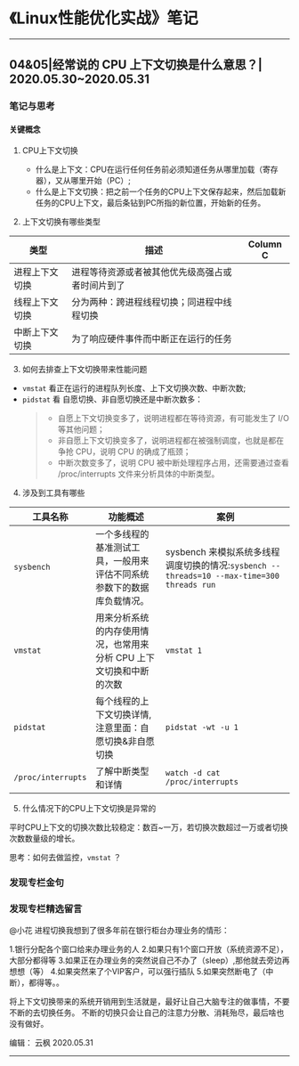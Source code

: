 # 《Linux性能优化实战》笔记

---

## 04&05|经常说的 CPU 上下文切换是什么意思？| 2020.05.30~2020.05.31

### 笔记与思考

#### 关键概念

1. CPU上下文切换
   - 什么是上下文：CPU在运行任何任务前必须知道任务从哪里加载（寄存器），又从哪里开始（PC）;
   - 什么是上下文切换：把之前一个任务的CPU上下文保存起来，然后加载新任务的CPU上下文，最后条钻到PC所指的新位置，开始新的任务。

1. 上下文切换有哪些类型

类型 | 描述 | Column C
---------|----------|---------
进程上下文切换 | 进程等待资源或者被其他优先级高强占或者时间片到了
线程上下文切换 | 分为两种：跨进程线程切换；同进程中线程切换
中断上下文切换 | 为了响应硬件事件而中断正在运行的任务

3. 如何去排查上下文切换带来性能问题

- `vmstat` 看正在运行的进程队列长度、上下文切换次数、中断次数;
- `pidstat` 看 自愿切换、非自愿切换还是中断次数多：
  > + 自愿上下文切换变多了，说明进程都在等待资源，有可能发生了 I/O 等其他问题；
  > + 非自愿上下文切换变多了，说明进程都在被强制调度，也就是都在争抢 CPU，说明 CPU 的确成了瓶颈；
  > + 中断次数变多了，说明 CPU 被中断处理程序占用，还需要通过查看 /proc/interrupts 文件来分析具体的中断类型。

4. 涉及到工具有哪些

工具名称 | 功能概述 | 案例
---------|----------|---------
`sysbench`|一个多线程的基准测试工具，一般用来评估不同系统参数下的数据库负载情况。|sysbench 来模拟系统多线程调度切换的情况:`sysbench --threads=10 --max-time=300 threads run`
`vmstat` | 用来分析系统的内存使用情况，也常用来分析 CPU 上下文切换和中断的次数 | `vmstat 1`
`pidstat` | 每个线程的上下文切换详情,注意里面：自愿切换&非自愿切换 | `pidstat -wt -u 1`
`/proc/interrupts` |了解中断类型和详情 | `watch -d cat /proc/interrupts`

5. 什么情况下的CPU上下文切换是异常的

平时CPU上下文的切换次数比较稳定：数百~一万，若切换次数超过一万或者切换次数数量级的增长。

思考：如何去做监控，`vmstat` ？

### 发现专栏金句

### 发现专栏精选留言

@小花 
进程切换我想到了很多年前在银行柜台办理业务的情形：

1.银行分配各个窗口给来办理业务的人
2.如果只有1个窗口开放（系统资源不足），大部分都得等
3.如果正在办理业务的突然说自己不办了（sleep）,那他就去旁边再想想（等）
4.如果突然来了个VIP客户，可以强行插队
5.如果突然断电了（中断），都得等。。

将上下文切换带来的系统开销用到生活就是，最好让自己大脑专注的做事情，不要不断的去切换任务。
不断的切换只会让自己的注意力分散、消耗殆尽，最后啥也没有做好。

编辑： 云枫 2020.05.31

---